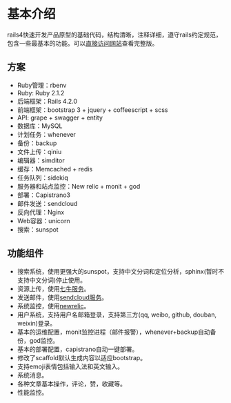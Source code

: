 # 基本介绍

rails4快速开发产品原型的基础代码，结构清晰，注释详细，遵守rails约定规范，包含一些最基本的功能。可以[直接访问网站](http://121.42.161.252/)查看完整版。

## 方案

* Ruby管理：rbenv
* Ruby: Ruby 2.1.2
* 后端框架：Rails 4.2.0
* 前端框架：bootstrap 3 + jquery + coffeescript + scss
* API: grape + swagger + entity
* 数据库：MySQL
* 计划任务：whenever
* 备份：backup
* 文件上传：qiniu
* 编辑器：simditor
* 缓存：Memcached + redis
* 任务队列：sidekiq
* 服务器和站点监控：New relic + monit + god
* 部署：Capistrano3
* 邮件发送：sendcloud
* 反向代理：Nginx
* Web容器：unicorn
* 搜索：sunspot

## 功能组件

* 搜索系统，使用更强大的sunspot，支持中文分词和定位分析，sphinx(暂时不支持中文分词)停止使用。
* 资源上传，使用[七牛服务](http://www.qiniu.com/)。
* 发送邮件，使用[sendcloud服务](https://sendcloud.sohu.com/)。
* 系统监控，使用[newrelic](https://rpm.newrelic.com)。
* 用户系统，支持用户名邮箱登录，支持第三方(qq, weibo, github, douban, weixin)登录。
* 基本的运维配置，monit监控进程（邮件报警），whenever+backup自动备份，god监控。
* 基本的部署配置，capistrano自动一键部署。
* 修改了scaffold默认生成内容以适应bootstrap。
* 支持emoji表情包括输入法和英文输入。
* 系统消息。
* 各种文章基本操作，评论，赞，收藏等。
* 性能监控。
